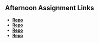 ## Afternoon Assignment Links

* **[Repo](https://github.com/MarkKuzne/triviaGame)**
* **[Repo](https://github.com/MarkKuzne/ltSummer23-gregslistASYNC)**
* **[Repo](https://github.com/MarkKuzne/pokeDex)**
* **[Repo](https://github.com/MarkKuzne/<ASSIGNMENT_REPO>)**
